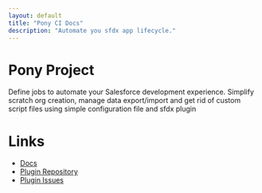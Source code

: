```yaml
---
layout: default
title: "Pony CI Docs"
description: "Automate you sfdx app lifecycle."
---
```


# Pony Project
Define jobs to automate your Salesforce development experience.
Simplify scratch org creation,
manage data export/import 
and get rid of custom script files 
using simple configuration file and sfdx plugin

# Links
- [Docs](https://pony-ci.github.io/pony-ci-docs)
- [Plugin Repository](https://github.com/pony-ci/sfdx-plugin)
- [Plugin Issues](https://github.com/pony-ci/sfdx-plugin/issues)
